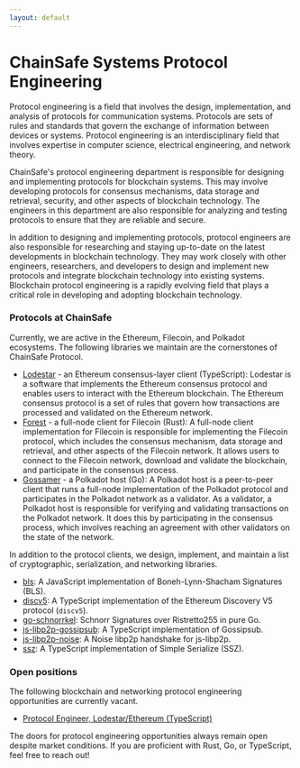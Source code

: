 ```yaml
---
layout: default
---
```


# ChainSafe Systems Protocol Engineering

Protocol engineering is a field that involves the design, implementation, and
analysis of protocols for communication systems. Protocols are sets of rules
and standards that govern the exchange of information between devices or
systems. Protocol engineering is an interdisciplinary field that involves
expertise in computer science, electrical engineering, and network theory.

ChainSafe's protocol engineering department is responsible for designing and
implementing protocols for blockchain systems. This may involve developing
protocols for consensus mechanisms, data storage and retrieval, security, and
other aspects of blockchain technology. The engineers in this department are
also responsible for analyzing and testing protocols to ensure that they are
reliable and secure.

In addition to designing and implementing protocols, protocol engineers are also
responsible for researching and staying up-to-date on the latest developments in
blockchain technology. They may work closely with other engineers, researchers,
and developers to design and implement new protocols and integrate blockchain
technology into existing systems. Blockchain protocol engineering is a rapidly
evolving field that plays a critical role in developing and adopting blockchain
technology.

### Protocols at ChainSafe

Currently, we are active in the Ethereum, Filecoin, and Polkadot ecosystems.
The following libraries we maintain are the cornerstones of ChainSafe Protocol.

* [Lodestar](https://lodestar.chainsafe.io) - an Ethereum consensus-layer
  client (TypeScript): Lodestar is a software that implements the Ethereum
  consensus protocol and enables users to interact with the Ethereum blockchain.
  The Ethereum consensus protocol is a set of rules that govern how transactions
  are processed and validated on the Ethereum network.
* [Forest](https://github.com/ChainSafe/forest) - a full-node client for
  Filecoin (Rust): A full-node client implementation for Filecoin is
  responsible for implementing the Filecoin protocol, which includes the
  consensus mechanism, data storage and retrieval, and other aspects of the
  Filecoin network. It allows users to connect to the Filecoin network, download
  and validate the blockchain, and participate in the consensus process.
* [Gossamer](https://github.com/ChainSafe/gossamer) - a Polkadot host (Go):
  A Polkadot host is a peer-to-peer client that runs a full-node implementation
  of the Polkadot protocol and participates in the Polkadot network as a
  validator. As a validator, a Polkadot host is responsible for verifying and
  validating transactions on the Polkadot network. It does this by participating
  in the consensus process, which involves reaching an agreement with other
  validators on the state of the network.

In addition to the protocol clients, we design, implement, and maintain a list
of cryptographic, serialization, and networking libraries.

* [bls](https://github.com/ChainSafe/bls): A JavaScript implementation of
  Boneh-Lynn-Shacham Signatures (BLS).
* [discv5](https://github.com/ChainSafe/discv5): A TypeScript implementation of
  the Ethereum Discovery V5 protocol (`discv5`).
* [go-schnorrkel](https://github.com/ChainSafe/go-schnorrkel): Schnorr
  Signatures over Ristretto255 in pure Go.
* [js-libp2p-gossipsub](https://github.com/ChainSafe/js-libp2p-gossipsub):
  A TypeScript implementation of Gossipsub.
* [js-libp2p-noise](https://github.com/ChainSafe/js-libp2p-noise): A Noise
  libp2p handshake for js-libp2p.
* [ssz](https://github.com/ChainSafe/ssz): A TypeScript implementation of
  Simple Serialize (SSZ).

### Open positions

The following blockchain and networking protocol engineering opportunities are
currently vacant.

* [Protocol Engineer, Lodestar/Ethereum (TypeScript)](./positions/lodestar.html)

The doors for protocol engineering opportunities always remain open despite
market conditions. If you are proficient with Rust, Go, or TypeScript, feel
free to reach out!
